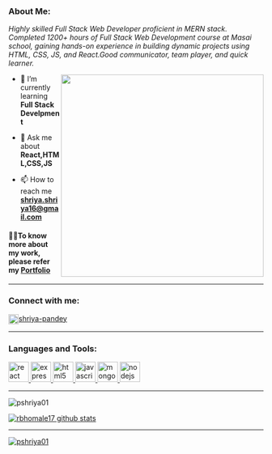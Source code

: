 
<h3 color="blue">About Me: </h3>
<p class="empty"><em>Highly skilled Full Stack Web Developer
proficient in MERN stack. Completed 1200+
hours of Full Stack Web Development course
at Masai school, gaining hands-on experience
in building dynamic projects using HTML,
CSS, JS, and React.Good communicator,
team player, and quick learner.
</em></p> 
<img align="right" alt "gif" width="400" 
src="https://camo.githubusercontent.com/4cfc2138e2bc55b361b9d35bf865144dce669bee99e4c4bee2556a9b2bc57465/68747470733a2f2f6d69726f2e6d656469756d2e636f6d2f6d61782f313430302f302a7942764135436e455833536434616f642e676966"/>
  
- 🌱 I’m currently learning **Full Stack Develpment**

- 💬 Ask me about **React,HTML,CSS,JS**

- 📫 How to reach me **shriya.shriya16@gmail.com**
  
<h4>👨‍💻To know more about my work, please refer my <a href="https://pshriya01.github.io">Portfolio<a/></h4>
 <hr/>
<h3 align="left">Connect with me:</h3>
<p align="left">
<a href="https://linkedin.com/in/shriya-pandey-b41b5a213" target="blank"><img align="center" src="https://w7.pngwing.com/pngs/93/587/png-transparent-linkedin-logo-linkedin-logo-computer-icons-business-symbol-linkedin-icon-miscellaneous-blue-angle-thumbnail.png" alt="shriya-pandey-b41b5a213" height="20" width="20" />shriya-pandey</a>
</p>
<hr/>
<h3 align="left">Languages and Tools:</h3>
<p align="left">  <a href="https://reactjs.org/" target="_blank" rel="noreferrer"><img src="https://img.icons8.com/?size=1x&id=123603&format=png" alt="react" width="40" height="40"/> </a>
<a href="https://expressjs.com" target="_blank" rel="noreferrer"> <img src="https://img.icons8.com/?size=1x&id=kg46nzoJrmTR&format=png" alt="express" width="40" height="40"/> </a>
<a href="https://www.w3.org/html/" target="_blank" rel="noreferrer"> <img src="https://upload.wikimedia.org/wikipedia/commons/thumb/6/61/HTML5_logo_and_wordmark.svg/195px-HTML5_logo_and_wordmark.svg.png" alt="html5" width="40" height="40"/> </a>
<a href="https://developer.mozilla.org/en-US/docs/Web/JavaScript" target="_blank" rel="noreferrer"> <img src="https://cdn-icons-png.flaticon.com/512/5968/5968292.png" alt="javascript" width="40" height="40"/> </a>
<a href="https://www.mongodb.com/" target="_blank" rel="noreferrer"> <img src="https://img.icons8.com/?size=512&id=8rKdRqZFLurS&format=png" alt="mongodb" width="40" height="40"/> </a> 
<a href="https://nodejs.org" target="_blank" rel="noreferrer"> <img src="https://img.icons8.com/?size=512&id=hsPbhkOH4FMe&format=png" alt="nodejs" width="40" height="40"/> </a></p>
<hr/>
<p><img align="center" src="https://github-readme-stats.vercel.app/api/top-langs?username=pshriya01&show_icons=true&locale=en&layout=compact" alt="pshriya01" /></p>

<a href="https://github-readme-streak-stats.herokuapp.com/?user=pshriya01&"><img align="center" src="https://github-readme-streak-stats.herokuapp.com/?user=pshriya01&" alt="rbhomale17 github stats" /></a>
<hr/>
<p align="left"> <a href="https://github.com/ryo-ma/github-profile-trophy"><img src="https://github-profile-trophy.vercel.app/?username=pshriya01" alt="pshriya01" /></a> </p>
